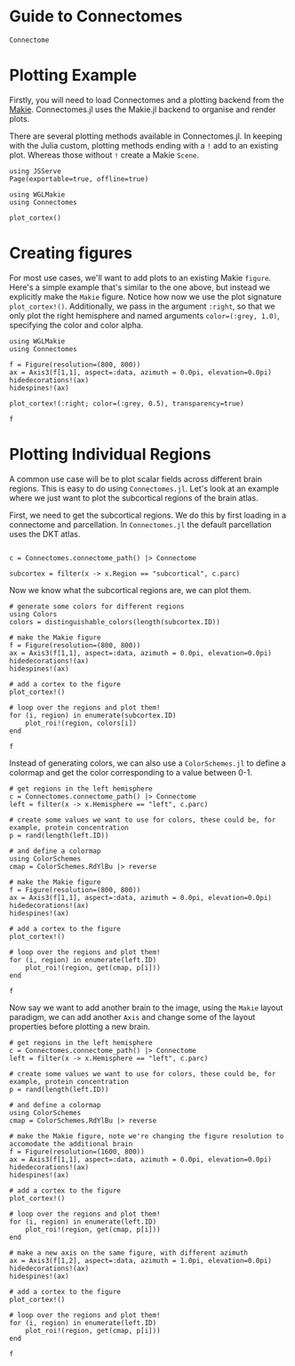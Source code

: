 # Guide to Connectomes

```@docs
Connectome
```

# Plotting Example

Firstly, you will need to load Connectomes and a plotting backend from the [Makie](https://docs.makie.org/stable/). Connectomes.jl uses the Makie.jl backend to organise and render plots.

There are several plotting methods available in Connectomes.jl. In keeping with the Julia custom, plotting methods ending with a `!` add to an existing plot. Whereas those without `!` create a Makie `Scene`.

```@example plot
using JSServe
Page(exportable=true, offline=true)
```

```@example plot
using WGLMakie
using Connectomes

plot_cortex()
```

# Creating figures

For most use cases, we'll want to add plots to an existing Makie `figure`. Here's a simple example that's similar to the one above, but instead we explicitly make the `Makie` figure. Notice how now we use the plot signature `plot_cortex!()`. Additionally, we pass in the argument `:right`, so that we only plot the right hemisphere and named arguments `color=(:grey, 1.0)`, specifying the color and color alpha.

```@example plot
using WGLMakie 
using Connectomes 

f = Figure(resolution=(800, 800))
ax = Axis3(f[1,1], aspect=:data, azimuth = 0.0pi, elevation=0.0pi)
hidedecorations!(ax)
hidespines!(ax)

plot_cortex!(:right; color=(:grey, 0.5), transparency=true)

f
```

# Plotting Individual Regions

A common use case will be to plot scalar fields across different brain regions. This is easy to do using `Connectomes.jl`. Let's look at an example where we just want to plot the subcortical regions of the brain atlas.

First, we need to get the subcortical regions. We do this by first loading in a connectome and parcellation. In `Connectomes.jl` the default parcellation uses the DKT atlas.

```@example plot

c = Connectomes.connectome_path() |> Connectome 

subcortex = filter(x -> x.Region == "subcortical", c.parc)
```

Now we know what the subcortical regions are, we can plot them. 

```@example plot
# generate some colors for different regions
using Colors 
colors = distinguishable_colors(length(subcortex.ID))

# make the Makie figure
f = Figure(resolution=(800, 800))
ax = Axis3(f[1,1], aspect=:data, azimuth = 0.0pi, elevation=0.0pi)
hidedecorations!(ax)
hidespines!(ax)

# add a cortex to the figure
plot_cortex!()

# loop over the regions and plot them!
for (i, region) in enumerate(subcortex.ID)
    plot_roi!(region, colors[i])
end

f
```

Instead of generating colors, we can also use a `ColorSchemes.jl` to define a colormap and get the color corresponding to a value between 0-1. 


```@example plot
# get regions in the left hemisphere
c = Connectomes.connectome_path() |> Connectome 
left = filter(x -> x.Hemisphere == "left", c.parc)

# create some values we want to use for colors, these could be, for example, protein concentration
p = rand(length(left.ID))

# and define a colormap 
using ColorSchemes
cmap = ColorSchemes.RdYlBu |> reverse

# make the Makie figure
f = Figure(resolution=(800, 800))
ax = Axis3(f[1,1], aspect=:data, azimuth = 0.0pi, elevation=0.0pi)
hidedecorations!(ax)
hidespines!(ax)

# add a cortex to the figure
plot_cortex!()

# loop over the regions and plot them!
for (i, region) in enumerate(left.ID)
    plot_roi!(region, get(cmap, p[i]))
end

f
```
 
Now say we want to add another brain to the image, using the `Makie` layout paradigm, we can add another `Axis` and change some of the layout properties before plotting a new brain. 


```@example plot
# get regions in the left hemisphere
c = Connectomes.connectome_path() |> Connectome 
left = filter(x -> x.Hemisphere == "left", c.parc)

# create some values we want to use for colors, these could be, for example, protein concentration
p = rand(length(left.ID))

# and define a colormap 
using ColorSchemes
cmap = ColorSchemes.RdYlBu |> reverse

# make the Makie figure, note we're changing the figure resolution to accomodate the additional brain
f = Figure(resolution=(1600, 800))
ax = Axis3(f[1,1], aspect=:data, azimuth = 0.0pi, elevation=0.0pi)
hidedecorations!(ax)
hidespines!(ax)

# add a cortex to the figure
plot_cortex!()

# loop over the regions and plot them!
for (i, region) in enumerate(left.ID)
    plot_roi!(region, get(cmap, p[i]))
end

# make a new axis on the same figure, with different azimuth
ax = Axis3(f[1,2], aspect=:data, azimuth = 1.0pi, elevation=0.0pi)
hidedecorations!(ax)
hidespines!(ax)

# add a cortex to the figure
plot_cortex!()

# loop over the regions and plot them!
for (i, region) in enumerate(left.ID)
    plot_roi!(region, get(cmap, p[i]))
end

f
```
